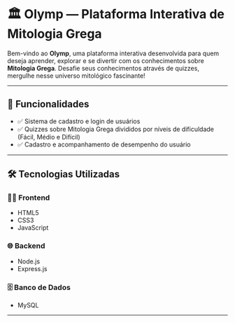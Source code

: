 # 🏛️ Olymp — Plataforma Interativa de Mitologia Grega

Bem-vindo ao **Olymp**, uma plataforma interativa desenvolvida para quem deseja aprender, explorar e se divertir com os conhecimentos sobre **Mitologia Grega**. Desafie seus conhecimentos através de quizzes, mergulhe nesse universo mitológico fascinante!

---

## 🚀 Funcionalidades

- ✅ Sistema de cadastro e login de usuários
- ✅ Quizzes sobre Mitologia Grega divididos por níveis de dificuldade (Fácil, Médio e Difícil)
- ✅ Cadastro e acompanhamento de desempenho do usuário

---

## 🛠️ Tecnologias Utilizadas

### 👨‍💻 Frontend
- HTML5
- CSS3
- JavaScript

### 🌐 Backend
- Node.js
- Express.js

### 🗄️ Banco de Dados
- MySQL

---